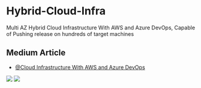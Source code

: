# Hybrid-Cloud-Infra
Multi AZ Hybrid Cloud Infrastructure With AWS and Azure DevOps, Capable of Pushing release on hundreds of target machines

## Medium Article

- [@Cloud Infrastructure With AWS and Azure DevOps]([https://www.github.com/octokatherine](https://medium.com/@basit-raza/designing-multi-az-hybrid-cloud-infrastructure-with-aws-and-azure-supporting-azure-pipeline-d04beae4ed7c))

![](https://i.ibb.co/Swwqphk/screencapture-medium-basit-raza-designing-multi-az-hybrid-cloud-infrastructure-with-aws-and-azure-su.png)
![](https://i.ibb.co/Rj81cMP/screencapture-medium-basit-raza-designing-multi-az-hybrid-cloud-infrastructure-with-aws-and-azure-su.png)
